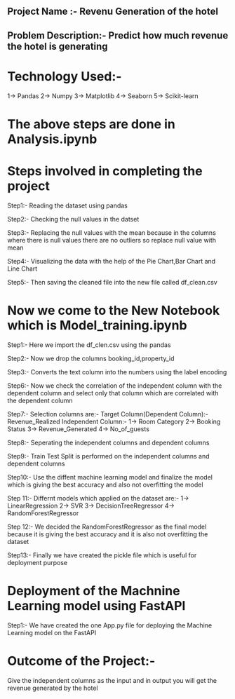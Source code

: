 ## Project Name :- Revenu Generation of the hotel
## Problem Description:- Predict how much revenue the hotel is generating

# Technology Used:-
1-> Pandas
2-> Numpy
3-> Matplotlib
4-> Seaborn
5-> Scikit-learn
# The above steps are done in Analysis.ipynb
# Steps involved in completing the project
Step1:- Reading the dataset using pandas

Step2:- Checking the null values in the datset

Step3:- Replacing the null values with the mean because in the columns where there is null values there are no outliers so replace null value with mean

Step4:- Visualizing the data with the help of the Pie Chart,Bar Chart and Line Chart

Step5:- Then saving the cleaned file into the new file called df_clean.csv

# Now we come to the New Notebook which is Model_training.ipynb

Step1:- Here we import the df_clen.csv using the pandas

Step2:- Now we drop the columns booking_id,property_id

Step3:- Converts the text column into the numbers using the label encoding

Step6:- Now we check the correlation of the independent column with the dependent column and select only that column which are correlated with the dependent column

Step7:- Selection columns are:-
Target Column(Dependent Column):- Revenue_Realized
Independent Column:-
1-> Room Category
2-> Booking Status
3-> Revenue_Generated
4-> No_of_guests

Step8:- Seperating the independent columns and dependent columns

Step9:- Train Test Split is performed on the independent columns and dependent columns

Step10:- Use the diffent machine learning model and finalize the model which is giving the best accuracy and also not overfitting the model

Step 11:- Differnt models which applied on the dataset are:-
1-> LinearRegression
2->  SVR
3-> DecisionTreeRegressor
4-> RandomForestRegressor

Step 12:- We decided the RandomForestRegressor as the final model because it is giving the best accuracy and it is also not overfitting the dataset

Step13:- Finally we have created the pickle file which is useful for deployment purpose

# Deployment of the Machnine Learning model using FastAPI
Step1:- We have created the one App.py file for deploying the Machine Learning model on the FastAPI

# Outcome of the Project:-
Give the independent columns as the input and in output you will get the revenue generated by the hotel
